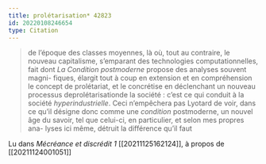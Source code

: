 ```yaml
---
title: prolétarisation* 42823
id: 20220108246654
type: Citation
---
```


> de l’époque des classes moyennes, là où, tout au contraire, le nouveau capitalisme, s’emparant des technologies computationnelles, fait dont *La Condition postmoderne* propose des analyses souvent magni- fiques, élargit tout à coup en extension et en compréhension le concept de prolétariat, et le concrétise en déclenchant un nouveau processus deprolétarisationde la société : c’est ce qui conduit à la société *hyperindustrielle*. Ceci n’empêchera pas Lyotard de voir, dans ce qu’il désigne donc comme une *condition* postmoderne, un nouvel âge du savoir, tel que celui-ci, en particulier, et selon mes propres ana- lyses ici même, détruit la différence qu’il faut

Lu dans *Mécréance et discrédit 1* [[20211125162124]], à propos de [[20211124001051]]